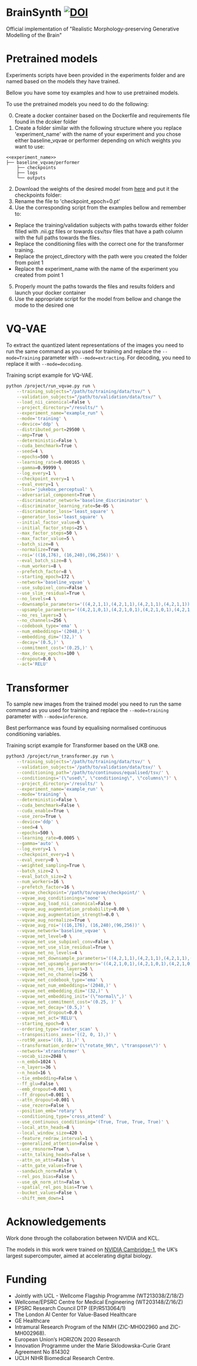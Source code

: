 # BrainSynth [![DOI](https://zenodo.org/badge/DOI/10.5281/zenodo.11583061.svg)](https://doi.org/10.5281/zenodo.11583061)
Official implementation of "Realistic Morphology-preserving Generative Modelling of the Brain"

# Pretrained models

Experiments scripts have been provided in the experiments folder and are named based on the models they have trained.

Bellow you have some toy examples and how to use pretrained models.

To use the pretrained models you need to do the following:

0) Create a docker container based on the Dockerfile and requirements file found in the dcoker folder
1) Create a folder similar with the following structure where you replace 'experiment_name' with the name of your experiment and you chose either baseline_vqvae or performer depending on which weights you want to use:
```
<<experiment_name>>
├── baseline_vqvae/performer
    ├── checkpoints 
    ├── logs
    └── outputs
```
2) Download the weights of the desired model from [here](https://drive.google.com/drive/folders/1KoOfM3NvJ_SGazWmA-Mp0V_n9q2Amj6V?usp=sharing) and put it the checkpoints folder:
3) Rename the file to 'checkpoint_epoch=0.pt'
4) Use the corresponding script from the examples bellow and remember to:
* Replace the training/validation subjects with paths towards either folder filled with .nii.gz files or towards csv/tsv files that have a path column with the full paths towards the files.
* Replace the conditioning files with the correct one for the transformer training.
* Replace the project_directory with the path were you created the folder from point 1
* Replace the experiment_name with the name of the experiment you created from point 1
5) Properly mount the paths towards the files and results folders and launch your docker container
6) Use the appropriate script for the model from bellow and change the mode to the desired one

# VQ-VAE

To extract the quantized latent representations of the images you need to run the same command as you used for training and replace the `--mode=Training` parameter with `--mode=extracting`. For decoding, you need to replace it with `--mode=decoding`.

Training script example for VQ-VAE.
```bash
python /project/run_vqvae.py run \
    --training_subjects="/path/to/training/data/tsv/" \
    --validation_subjects="/path/to/validation/data/tsv/" \
    --load_nii_canonical=False \
    --project_directory="/results/" \
    --experiment_name="example_run" \
    --mode='training' \
    --device='ddp' \
    --distributed_port=29500 \
    --amp=True \
    --deterministic=False \
    --cuda_benchmark=True \
    --seed=4 \
    --epochs=500 \
    --learning_rate=0.000165 \
    --gamma=0.99999 \
    --log_every=1 \
    --checkpoint_every=1 \
    --eval_every=1 \
    --loss='jukebox_perceptual' \
    --adversarial_component=True \
    --discriminator_network='baseline_discriminator' \
    --discriminator_learning_rate=5e-05 \
    --discriminator_loss='least_square' \
    --generator_loss='least_square' \
    --initial_factor_value=0 \
    --initial_factor_steps=25 \
    --max_factor_steps=50 \
    --max_factor_value=5 \
    --batch_size=8 \
    --normalize=True \
    --roi='((16,176), (16,240),(96,256))' \
    --eval_batch_size=8 \
    --num_workers=8 \
    --prefetch_factor=8 \
    --starting_epoch=172 \
    --network='baseline_vqvae' \
    --use_subpixel_conv=False \
    --use_slim_residual=True \
    --no_levels=4 \
    --downsample_parameters='((4,2,1,1),(4,2,1,1),(4,2,1,1),(4,2,1,1))' \
    --upsample_parameters='((4,2,1,0,1),(4,2,1,0,1),(4,2,1,0,1),(4,2,1,0,1))' \
    --no_res_layers=3 \
    --no_channels=256 \
    --codebook_type='ema' \
    --num_embeddings='(2048,)' \
    --embedding_dim='(32,)' \
    --decay='(0.5,)' \
    --commitment_cost='(0.25,)' \
    --max_decay_epochs=100 \
    --dropout=0.0 \
    --act='RELU'
```

# Transformer

To sample new images from the trained model you need to run the same command as you used for training and replace the `--mode=training` parameter with `--mode=inference`.

Best performance was found by equalising normalised continuous conditioning variables.

Training script example for Transformer based on the UKB one.
```bash
python3 /project/run_transformer.py run \
    --training_subjects='/path/to/training/data/tsv/' \
    --validation_subjects='/path/to/validation/data/tsv/' \
    --conditioning_path='/path/to/continuous/equalised/tsv/' \
    --conditionings='(\"used\", \"conditioning\", \"columns\")' \
    --project_directory='/results/' \
    --experiment_name='example_run' \
    --mode='training' \
    --deterministic=False \
    --cuda_benchmark=False \
    --cuda_enable=True \
    --use_zero=True \
    --device='ddp' \
    --seed=4 \
    --epochs=500 \
    --learning_rate=0.0005 \
    --gamma='auto' \
    --log_every=1 \
    --checkpoint_every=1 \
    --eval_every=0 \
    --weighted_sampling=True \
    --batch_size=2 \
    --eval_batch_size=2 \
    --num_workers=16 \
    --prefetch_factor=16 \
    --vqvae_checkpoint='/path/to/vqvae/checkpoint/' \
    --vqvae_aug_conditionings='none' \
    --vqvae_aug_load_nii_canonical=False \
    --vqvae_aug_augmentation_probability=0.00 \
    --vqvae_aug_augmentation_strength=0.0 \
    --vqvae_aug_normalize=True \
    --vqvae_aug_roi='((16,176), (16,240),(96,256))' \
    --vqvae_network='baseline_vqvae' \
    --vqvae_net_level=0 \
    --vqvae_net_use_subpixel_conv=False \
    --vqvae_net_use_slim_residual=True \
    --vqvae_net_no_levels=4 \
    --vqvae_net_downsample_parameters='((4,2,1,1),(4,2,1,1),(4,2,1,1),(4,2,1,1))' \
    --vqvae_net_upsample_parameters='((4,2,1,0,1),(4,2,1,0,1),(4,2,1,0,1),(4,2,1,0,1))' \
    --vqvae_net_no_res_layers=3 \
    --vqvae_net_no_channels=256 \
    --vqvae_net_codebook_type='ema' \
    --vqvae_net_num_embeddings='(2048,)' \
    --vqvae_net_embedding_dim='(32,)' \
    --vqvae_net_embedding_init='(\"normal\",)' \
    --vqvae_net_commitment_cost='(0.25, )' \
    --vqvae_net_decay='(0.5,)' \
    --vqvae_net_dropout=0.0 \
    --vqvae_net_act='RELU'\
    --starting_epoch=0 \
    --ordering_type='raster_scan' \
    --transpositions_axes='((2, 0, 1),)' \
    --rot90_axes='((0, 1),)' \
    --transformation_order='(\"rotate_90\", \"transpose\")' \
    --network='xtransformer' \
    --vocab_size=2048 \
    --n_embd=1024 \
    --n_layers=36 \
    --n_head=16 \
    --tie_embedding=False \
    --ff_glu=False \
    --emb_dropout=0.001 \
    --ff_dropout=0.001 \
    --attn_dropout=0.001 \
    --use_rezero=False \
    --position_emb='rotary' \
    --conditioning_type='cross_attend' \
    --use_continuous_conditioning='(True, True, True, True)' \
    --local_attn_heads=8 \
    --local_window_size=420 \
    --feature_redraw_interval=1 \
    --generalized_attention=False \
    --use_rmsnorm=True \
    --attn_talking_heads=False \
    --attn_on_attn=False \
    --attn_gate_values=True \
    --sandwich_norm=False \
    --rel_pos_bias=False \
    --use_qk_norm_attn=False \
    --spatial_rel_pos_bias=True \
    --bucket_values=False \
    --shift_mem_down=1
```

# Acknowledgements

Work done through the collaboration between NVIDIA and KCL.

The models in this work were trained on [NVIDIA Cambridge-1](https://www.nvidia.com/en-us/industries/healthcare-life-sciences/cambridge-1/), the UK’s largest supercomputer, aimed at accelerating digital biology.

# Funding
- Jointly with UCL - Wellcome Flagship Programme (WT213038/Z/18/Z)
- Wellcome/EPSRC Centre for Medical Engineering (WT203148/Z/16/Z)
- EPSRC Research Council DTP (EP/R513064/1)
- The London AI Center for Value-Based Healthcare
- GE Healthcare
- Intramural Research Program of the NIMH (ZIC-MH002960 and ZIC-MH002968).
- European Union’s HORIZON 2020 Research 
- Innovation Programme under the Marie Sklodowska-Curie Grant Agreement No 814302
- UCLH NIHR Biomedical Research Centre.
